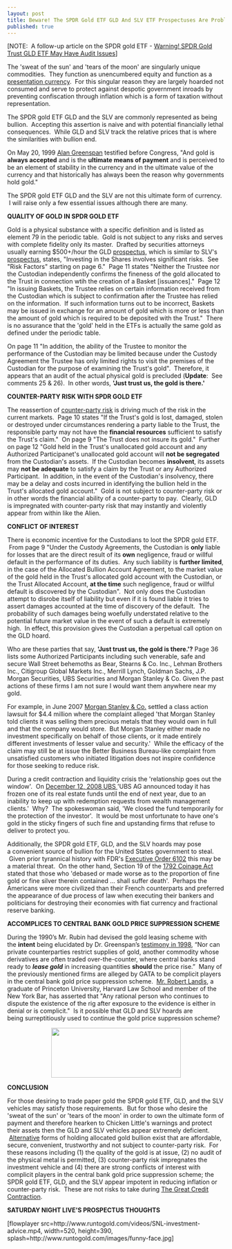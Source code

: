 ```yaml
---
layout: post
title: Beware! The SPDR Gold ETF GLD And SLV ETF Prospectuses Are Problematic
published: true
---
```

<p>[NOTE:  A follow-up article on the SPDR gold ETF - <a title="gld etf" href="http://www.runtogold.com/2009/02/another-problem-with-the-gld-etf/" target="_blank">Warning! SPDR Gold Trust GLD ETF May Have Audit Issues</a>]</p>
<p>The 'sweat of the sun' and 'tears of the moon' are singularly unique commodities.  They function as unencumbered equity and function as a <a href="http://www.runtogold.com/2008/08/us-dollar-in-hyperinflation/" target="_blank">presentation currency</a>.  For this singular reason they are largely hoarded not consumed and serve to protect against despotic government inroads by preventing confiscation through inflation which is a form of taxation without representation.</p>
<p>The SPDR gold ETF GLD and the SLV are commonly represented as being bullion.  Accepting this assertion is naive and with potential financially lethal consequences.  While GLD and SLV track the relative prices that is where the similarities with bullion end.</p>
<p>On May 20, 1999 <a href="http://commdocs.house.gov/committees/bank/hba57053.000/hba57053_0f.htm" target="_blank">Alan Greenspan</a> testified before Congress, "And gold is <strong>always accepted</strong> and is the <strong>ultimate means of payment</strong> and is perceived to be an element of stability in the currency and in the ultimate value of the currency and that historically has always been the reason why governments hold gold."</p>
<p>The SPDR gold ETF GLD and the SLV are not this ultimate form of currency.  I will raise only a few essential issues although there are many.</p>
<p><strong>QUALITY OF GOLD IN SPDR GOLD ETF</strong></p>
<p>Gold is a physical substance with a specific definition and is listed as element 79 in the periodic table.  Gold is not subject to any risks and serves with complete fidelity only its master.  Drafted by securities attorneys usually earning $500+/hour the GLD <a href="http://www.runtogold.com/images/SPDRGoldTrustProspectus.pdf" target="_blank">prospectus</a>, which is similar to SLV's <a href="http://www.runtogold.com/images/silver.pdf" target="_blank">prospectus</a>, states, "Investing in the Shares involves significant risks.  See "Risk Factors" starting on page 6."  Page 11 states "Neither the Trustee nor the Custodian independently confirms the fineness of the gold allocated to the Trust in connection wtih the creation of a Basket [issuances]."  Page 12 "In issuing Baskets, the Trustee relies on certain information received from the Custodian which is subject to confirmation after the Trustee has relied on the information.  If such information turns out to be incorrect, Baskets may be issued in exchange for an amount of gold which is more or less than the amount of gold which is required to be deposited with the Trust."  There is no assurance that the 'gold' held in the ETFs is actually the same gold as defined under the periodic table.</p>
<p>On page 11 "In addition, the ability of the Trustee to monitor the performance of the Custodian may be limited because under the Custody Agreement the Trustee has only limited rights to visit the premises of the Custodian for the purpose of examining the Trust's gold".  Therefore, it appears that an audit of the actual physical gold is precluded (<strong>Update</strong>:  See comments 25 &amp; 26).  In other words, <strong>'Just trust us, the gold is there.'</strong></p>
<p><strong>COUNTER-PARTY RISK WITH SPDR GOLD ETF</strong></p>
<p>The reassertion of <a href="http://www.runtogold.com/2008/06/counter-party-risk/" target="_blank">counter-party risk</a> is driving much of the risk in the current markets.  Page 10 states "If the Trust's gold is lost, damaged, stolen or destroyed under circumstances rendering a party liable to the Trust, the responsible party may not have the <strong>financial resources</strong> sufficient to satisfy the Trust's claim."  On page 9 "The Trust does not insure its gold."  Further on page 12 "Gold held in the Trust's unallocated gold account and any Authorized Participanet's unallocated gold account will <strong>not be segregated</strong> from the Custodian's assets.  If the Custodian becomes <strong>insolvent</strong>, its assets may <strong>not be adequate</strong> to satisfy a claim by the Trust or any Authorized Participant.  In addition, in the event of the Custodian's insolvency, there may be a delay and costs incurred in identifying the bullion held in the Trust's allocated gold account."  Gold is not subject to counter-party risk or in other words the financial ability of a counter-party to pay.  Clearly, GLD is impregnated with counter-party risk that may instantly and violently appear from within like the Alien.</p>
<p><strong>CONFLICT OF INTEREST</strong></p>
<p>There is economic incentive for the Custodians to loot the SPDR gold ETF.  From page 9 "Under the Custody Agreements, the Custodian is <strong>only</strong> liable for losses that are the direct result of its <strong>own</strong> negligence, fraud or willful default in the performance of its duties.  Any such liability is <strong>further limited</strong>, in the case of the Allocated Bullion Account Agreement, to the market value of the gold held in the Trust's allocated gold account with the Custodian, or the Trust Allocated Account, <strong>at the time</strong> such negligence, fraud or willful default is discovered by the Custodian".  Not only does the Custodian attempt to disrobe itself of liability but even if it is found liable it tries to assert damages accounted at the time of discovery of the default.  The probability of such damages being woefully understated relative to the potential future market value in the event of such a default is extremely high.  In effect, this provision gives the Custodian a perpetual call option on the GLD hoard.</p>
<p>Who are these parties that say, <strong>'Just trust us, the gold is there.'?</strong> Page 36 lists some Authorized Participants including such venerable, safe and secure Wall Street behemoths as Bear, Stearns &amp; Co. Inc., Lehman Brothers Inc., Citigroup Global Markets Inc., Merrill Lynch, Goldman Sachs, J.P. Morgan Securities, UBS Securities and Morgan Stanley &amp; Co. Given the past actions of these firms I am not sure I would want them anywhere near my gold.</p>
<p>For example, in June 2007 <a href="http://www.runtogold.com/images/MSclassaction.pdf" target="_blank">Morgan Stanley &amp; Co.</a> settled a class action lawsuit for $4.4 million where the complaint alleged 'that Morgan Stanley told clients it was selling them precious metals that they would own in full and that the company would store.  But Morgan Stanley either made no investment specifically on behalf of those clients, or it made entirely different investments of lesser value and security.'  While the efficacy of the claim may still be at issue the Better Business Bureau-like complaint from unsatisfied customers who initiated litigation does not inspire confidence for those seeking to reduce risk.</p>
<p>During a credit contraction and liquidity crisis the 'relationship goes out the window'.  On <a href="http://www.investmentnews.com/apps/pbcs.dll/article?AID=/20081212/REG/812129960" target="_blank">December 12, 2008 UBS </a>'UBS AG announced today it has frozen one of its real estate funds until the end of next year, due to an inability to keep up with redemption requests from wealth management clients.'  Why?  The spokeswoman said, 'We closed the fund temporarily for the protection of the investor'.  It would be most unfortunate to have one's gold in the sticky fingers of such fine and upstanding firms that refuse to deliver to protect you.</p>
<p>Additionally, the SPDR gold ETF, GLD, and the SLV hoards may pose a convenient source of bullion for the United States government to steal.  Given prior tyrannical history with FDR's <a href="http://www.runtogold.com/images/EO6102.pdf" target="_blank">Executive Order 6102</a> this may be a material threat.  On the other hand, Section 19 of the <a href="http://www.runtogold.com/2008/01/1792-coinage-act/" target="_blank">1792 Coinage Act</a> stated that those who 'debased or made worse as to the proportion of fine gold or fine silver therein contained ... shall suffer death'.  Perhaps the Americans were more civilized than their French counterparts and preferred the appearance of due process of law when executing their bankers and politicians for destroying their economies with fiat currency and fractional reserve banking.</p>
<p><strong>ACCOMPLICES TO CENTRAL BANK GOLD PRICE SUPPRESSION SCHEME</strong></p>
<p><span>During the 1990’s Mr. Rubin had devised the gold leasing scheme with the <strong>intent</strong> being elucidated by Dr. Greenspan’s <a href="http://www.federalreserve.gov/boarddocs/testimony/1998/19980724.htm" target="_blank">testimony in 1998</a>, “Nor can private counterparties restrict supplies of gold, another commodity whose derivatives are often traded over-the-counter, where central banks stand ready to </span><span><strong><em>lease gold</em></strong></span><span><em> </em>in increasing quantities <strong>should</strong> the price rise.”  Many of the previously mentioned firms are alleged by GATA to be complicit players in the central bank gold price suppression scheme.  <a href="http://www.runtogold.com/2005/08/robert-landis-at-goldrush-21-with-gata/" target="_blank">Mr. Robert Landis</a>, a graduate of Princeton University, Harvard Law School and member of the New York Bar, has asserted that "Any rational person who continues to dispute the existence of the rig after exposure to the evidence is either in denial or is complicit."  Is it possible that GLD and SLV hoards are being surreptitiously used to continue the gold price suppression scheme?</span></p>
<p style="text-align: center;"><a href="http://www.runtogold.com/goldmoney/" target="_blank"><img class="aligncenter" title="GoldMoney Banner" src="{{ site.baseurl }}/images/gmy19.gif" alt="" width="300" height="115" /></a></p>
<p style="text-align: left;"><strong>CONCLUSION</strong></p>
<p style="text-align: left;">For those desiring to trade paper gold the SPDR gold ETF, GLD, and the SLV vehicles may satisfy those requirements.  But for those who desire the 'sweat of the sun' or 'tears of the moon' in order to own the ultimate form of payment and therefore hearken to Chicken Little's warnings and protect their assets then the GLD and SLV vehicles appear extremely deficient.  <a href="http://www.runtogold.com/goldmoney/" target="_blank">Alternative</a> forms of holding allocated gold bullion exist that are affordable, secure, convenient, trustworthy and not subject to counter-party risk.  For these reasons including (1) the quality of the gold is at issue, (2) no audit of the physical metal is permitted, (3) counter-party risk impregnates the investment vehicle and (4) there are strong conflicts of interest with complicit players in the central bank gold price suppression scheme; the SPDR gold ETF, GLD, and the SLV appear impotent in reducing inflation or counter-party risk.  These are not risks to take during <a href="http://www.creditcontraction.com" target="_blank">The Great Credit Contraction</a>.</p>
<p style="text-align: left;"><strong>SATURDAY NIGHT LIVE'S PROSPECTUS THOUGHTS</strong></p>
<p style="text-align: left;">[flowplayer src=http://www.runtogold.com/videos/SNL-investment-advice.mp4, width=520, height=390, splash=http://www.runtogold.com/images/funny-face.jpg]</p>

